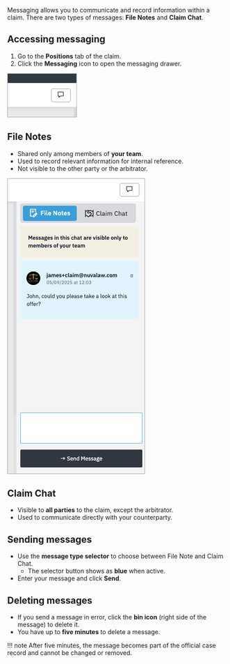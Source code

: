 Messaging allows you to communicate and record information within a claim. There are two types of messages: **File Notes** and **Claim Chat**.

## Accessing messaging

1. Go to the **Positions** tab of the claim.  
2. Click the **Messaging** icon to open the messaging drawer.

![Message Drawer Icon](../../assets/message-drawer-icon.png)

## File Notes

- Shared only among members of **your team**.  
- Used to record relevant information for internal reference.  
- Not visible to the other party or the arbitrator.

![File Note](../../assets/file-note.png)

## Claim Chat

- Visible to **all parties** to the claim, except the arbitrator.  
- Used to communicate directly with your counterparty.  

## Sending messages

- Use the **message type selector** to choose between File Note and Claim Chat.  
  - The selector button shows as **blue** when active.  
- Enter your message and click **Send**.

## Deleting messages

- If you send a message in error, click the **bin icon** (right side of the message) to delete it.  
- You have up to **five minutes** to delete a message.  

!!! note
    After five minutes, the message becomes part of the official case record and cannot be changed or removed.
